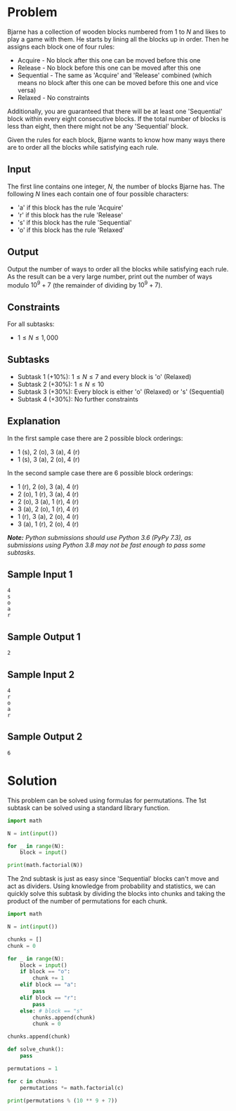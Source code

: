 # Problem

Bjarne has a collection of wooden blocks numbered from 1 to $N$ and likes to play a game with them. He starts by lining all the blocks up in order. Then he assigns each block one of four rules:

 - Acquire - No block after this one can be moved before this one
 - Release - No block before this one can be moved after this one
 - Sequential - The same as 'Acquire' and 'Release' combined (which means no block after this one can be moved before this one and vice versa)
 - Relaxed - No constraints

Additionally, you are guaranteed that there will be at least one 'Sequential' block within every eight consecutive blocks. If the total number of blocks is less than eight, then there might not be any 'Sequential' block.

Given the rules for each block, Bjarne wants to know how many ways there are to order all the blocks while satisfying each rule.

## Input
The first line contains one integer, $N$, the number of blocks Bjarne has. The following $N$ lines each contain one of four possible characters:

 - 'a' if this block has the rule 'Acquire'
 - 'r' if this block has the rule 'Release'
 - 's' if this block has the rule 'Sequential'
 - 'o' if this block has the rule 'Relaxed'

## Output
Output the number of ways to order all the blocks while satisfying each rule. As the result can be a very large number, print out the number of ways modulo $10^9+7$ (the remainder of dividing by $10^9+7$).

## Constraints
For all subtasks:
 - $1\le N\le 1,000$

## Subtasks
 - Subtask 1 (+10%): $1\le N\le 7$ and every block is 'o' (Relaxed)
 - Subtask 2 (+30%): $1\le N\le 10$
 - Subtask 3 (+30%): Every block is either 'o' (Relaxed) or 's' (Sequential)
 - Subtask 4 (+30%): No further constraints

## Explanation
In the first sample case there are 2 possible block orderings:

- 1 (s), 2 (o), 3 (a), 4 (r)
- 1 (s), 3 (a), 2 (o), 4 (r)

In the second sample case there are 6 possible block orderings:

- 1 (r), 2 (o), 3 (a), 4 (r)
- 2 (o), 1 (r), 3 (a), 4 (r)
- 2 (o), 3 (a), 1 (r), 4 (r)
- 3 (a), 2 (o), 1 (r), 4 (r)
- 1 (r), 3 (a), 2 (o), 4 (r)
- 3 (a), 1 (r), 2 (o), 4 (r)

***Note:*** *Python submissions should use Python 3.6 (PyPy 7.3), as submissions using Python 3.8 may not be fast enough to pass some subtasks.*

## Sample Input 1
```
4
s
o
a
r
```
## Sample Output 1
```
2
```
## Sample Input 2
```
4
r
o
a
r
```
## Sample Output 2
```
6
```

# Solution

This problem can be solved using formulas for permutations. The 1st subtask can be solved using a standard library function.

```py
import math

N = int(input())

for _ in range(N):
    block = input()

print(math.factorial(N))
```

The 2nd subtask is just as easy since 'Sequential' blocks can't move and act as dividers. Using knowledge from probability and statistics, we can quickly solve this subtask by dividing the blocks into chunks and taking the product of the number of permutations for each chunk.

```py
import math

N = int(input())

chunks = []
chunk = 0

for _ in range(N):
    block = input()
    if block == "o":
        chunk += 1
    elif block == "a":
        pass
    elif block == "r":
        pass
    else: # block == "s"
        chunks.append(chunk)
        chunk = 0

chunks.append(chunk)

def solve_chunk():
    pass

permutations = 1

for c in chunks:
    permutations *= math.factorial(c)

print(permutations % (10 ** 9 + 7))
```